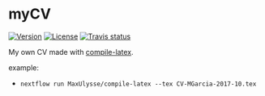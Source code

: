 # myCV

[![Version][version-badge]][version-link]
[![License][license-badge]][license-link]
[![Travis status][travis-badge]][travis-link]

My own CV made with [compile-latex](https://github.com/MaxUlysse/compile-latex).

example:

- `nextflow run MaxUlysse/compile-latex --tex CV-MGarcia-2017-10.tex`

[license-badge]: https://img.shields.io/github/license/MaxUlysse/myCV.svg
[license-link]: https://github.com/MaxUlysse/myCV/blob/master/LICENSE
[moderncv-link]: https://launchpad.net/moderncv
[nextflow-badge]: https://img.shields.io/badge/nextflow-%E2%89%A50.25.0-brightgreen.svg
[nextflow-link]: https://www.nextflow.io/
[travis-badge]: https://img.shields.io/travis/MaxUlysse/myCV.svg
[travis-link]: https://travis-ci.org/MaxUlysse/myCV
[version-badge]: https://img.shields.io/github/release/MaxUlysse/myCV.svg
[version-link]: https://github.com/MaxUlysse/myCV/releases/latest
[xetex-link]: http://xetex.sourceforge.net/
